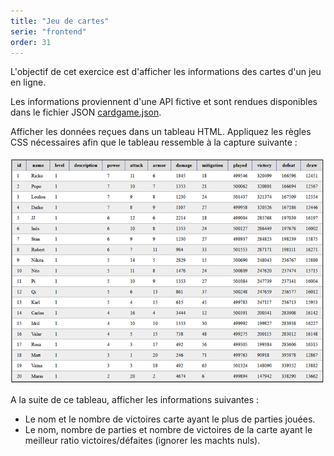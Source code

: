 ```yaml
---
title: "Jeu de cartes"
serie: "frontend"
order: 31
--- 
```


L'objectif de cet exercice est d'afficher les informations des cartes d'un jeu en ligne.

Les informations proviennent d'une API fictive et sont rendues disponibles dans le fichier JSON [cardgame.json](cardgame.json).

Afficher les données reçues dans un tableau HTML. Appliquez les règles CSS nécessaires afin que le tableau ressemble à la capture suivante : 

![cardgame](cardgame.png)


A la suite de ce tableau, afficher les informations suivantes :
- Le nom et le nombre de victoires carte ayant le plus de parties jouées.
- Le nom, nombre de parties et nombre de victoires de la carte ayant le meilleur ratio victoires/défaites (ignorer les machts nuls).
